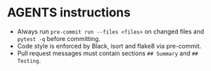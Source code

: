 # AGENTS instructions

- Always run `pre-commit run --files <files>` on changed files and
  `pytest -q` before committing.
- Code style is enforced by Black, isort and flake8 via pre-commit.
- Pull request messages must contain sections `## Summary` and `## Testing`.
